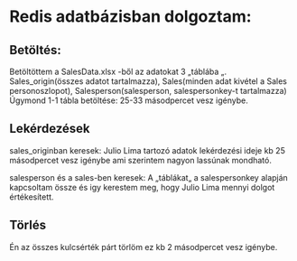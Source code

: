 # Redis adatbázisban dolgoztam:
## Betöltés: 
Betöltöttem a SalesData.xlsx -ből az adatokat 3 „táblába „. Sales_origin(összes adatot tartalmazza), Sales(minden adat kivétel a Sales personoszlopot), Salesperson(salesperson, salespersonkey-t tartalmazza)
Úgymond 1-1 tábla betöltése: 25-33 másodpercet vesz igénybe.

## Lekérdezések 
sales_originban keresek:
Julio Lima tartozó adatok lekérdezési ideje kb 25 másodpercet vesz igénybe ami szerintem nagyon lassúnak mondható.

salesperson és a sales-ben keresek:
A „táblákat„ a salespersonkey alapján kapcsoltam össze és igy kerestem meg, hogy Julio Lima mennyi dolgot értékesített.

## Törlés
Én az összes kulcsérték párt törlöm ez kb 2 másodpercet vesz igénybe.
 
